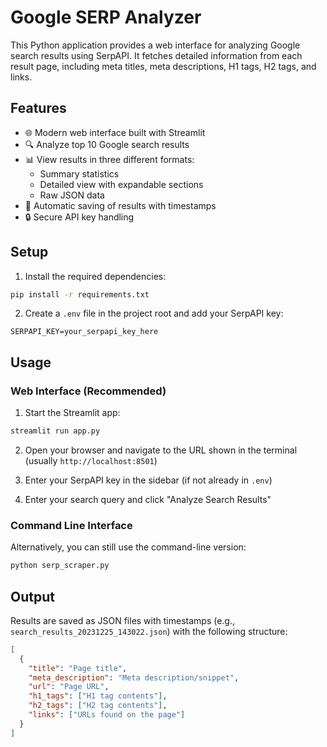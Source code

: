 # Google SERP Analyzer

This Python application provides a web interface for analyzing Google search results using SerpAPI. It fetches detailed information from each result page, including meta titles, meta descriptions, H1 tags, H2 tags, and links.

## Features

- 🌐 Modern web interface built with Streamlit
- 🔍 Analyze top 10 Google search results
- 📊 View results in three different formats:
  - Summary statistics
  - Detailed view with expandable sections
  - Raw JSON data
- 💾 Automatic saving of results with timestamps
- 🔒 Secure API key handling

## Setup

1. Install the required dependencies:
```bash
pip install -r requirements.txt
```

2. Create a `.env` file in the project root and add your SerpAPI key:
```
SERPAPI_KEY=your_serpapi_key_here
```

## Usage

### Web Interface (Recommended)

1. Start the Streamlit app:
```bash
streamlit run app.py
```

2. Open your browser and navigate to the URL shown in the terminal (usually `http://localhost:8501`)

3. Enter your SerpAPI key in the sidebar (if not already in `.env`)

4. Enter your search query and click "Analyze Search Results"

### Command Line Interface

Alternatively, you can still use the command-line version:

```bash
python serp_scraper.py
```

## Output

Results are saved as JSON files with timestamps (e.g., `search_results_20231225_143022.json`) with the following structure:
```json
[
  {
    "title": "Page title",
    "meta_description": "Meta description/snippet",
    "url": "Page URL",
    "h1_tags": ["H1 tag contents"],
    "h2_tags": ["H2 tag contents"],
    "links": ["URLs found on the page"]
  }
]
``` 